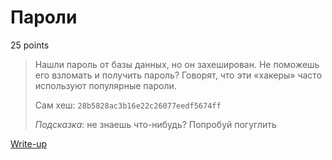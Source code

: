 # Пароли

25 points

> Нашли пароль от базы данных, но он захеширован. Не поможешь его 
> взломать и получить пароль? 
> Говорят, что эти «хакеры» часто используют популярные пароли. 
> 
> Сам хеш: `28b5828ac3b16e22c26077eedf5674ff`
> 
> *Подсказка*: не знаешь что-нибудь? Попробуй погуглить

[Write-up](WRITEUP.md)
